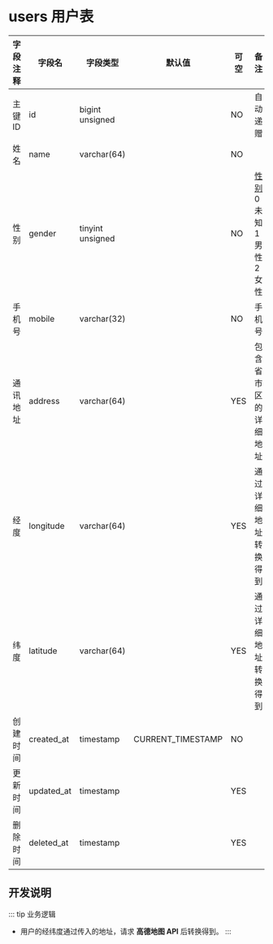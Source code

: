 # users 用户表

| 字段注释 | 字段名     | 字段类型         | 默认值            | 可空 | 备注                                       |
| -------- | ---------- | ---------------- | ----------------- | ---- | ------------------------------------------ |
| 主键ID   | id         | bigint unsigned  |                   | NO   | 自动递赠                                   |
| 姓名     | name       | varchar(64)      |                   | NO   |                                            |
| 性别     | gender     | tinyint unsigned |                   | NO   | [性别][参考]<br>0 未知<br>1 男性<br>2 女性 |
| 手机号   | mobile     | varchar(32)      |                   | NO   | 手机号                                     |
| 通讯地址 | address    | varchar(64)      |                   | YES  | 包含省市区的详细地址                       |
| 经度     | longitude  | varchar(64)      |                   | YES  | 通过详细地址转换得到                       |
| 纬度     | latitude   | varchar(64)      |                   | YES  | 通过详细地址转换得到                       |
| 创建时间 | created_at | timestamp        | CURRENT_TIMESTAMP | NO   |                                            |
| 更新时间 | updated_at | timestamp        |                   | YES  |                                            |
| 删除时间 | deleted_at | timestamp        |                   | YES  |                                            |

## 开发说明

::: tip 业务逻辑
- 用户的经纬度通过传入的地址，请求 **高德地图 API** 后转换得到。
:::

[参考]: https://developers.weixin.qq.com/miniprogram/dev/api/open-api/user-info/UserInfo.html#number-gender
